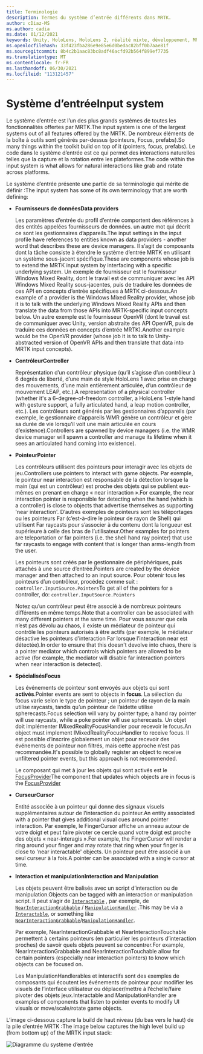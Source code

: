```yaml
---
title: Terminologie
description: Termes du système d’entrée différents dans MRTK.
author: cDiaz-MS
ms.author: cadia
ms.date: 01/12/2021
keywords: Unity, HoloLens, HoloLens 2, réalité mixte, développement, MRTK, entrée,
ms.openlocfilehash: 33f423fba286e9e85e6d0bedac82bff0b7aae81f
ms.sourcegitcommit: 8b4c2b1aac83bc8adf46acfd92b564f899ef7735
ms.translationtype: MT
ms.contentlocale: fr-FR
ms.lasthandoff: 06/30/2021
ms.locfileid: "113121457"
---
```

# <a name="input-system"></a><span data-ttu-id="06f91-104">Système d’entrée</span><span class="sxs-lookup"><span data-stu-id="06f91-104">Input system</span></span>

<span data-ttu-id="06f91-105">Le système d’entrée est l’un des plus grands systèmes de toutes les fonctionnalités offertes par MRTK.</span><span class="sxs-lookup"><span data-stu-id="06f91-105">The input system is one of the largest systems out of all features offered by the MRTK.</span></span>
<span data-ttu-id="06f91-106">De nombreux éléments de la boîte à outils sont générés par-dessus (pointeurs, Focus, prefabs).</span><span class="sxs-lookup"><span data-stu-id="06f91-106">So many things within the toolkit build on top of it (pointers, focus, prefabs).</span></span> <span data-ttu-id="06f91-107">Le code dans le système d’entrée est ce qui permet des interactions naturelles telles que la capture et la rotation entre les plateformes.</span><span class="sxs-lookup"><span data-stu-id="06f91-107">The code within the input system is what allows for natural interactions like grab and rotate across platforms.</span></span>

<span data-ttu-id="06f91-108">Le système d’entrée présente une partie de sa terminologie qui mérite de définir :</span><span class="sxs-lookup"><span data-stu-id="06f91-108">The input system has some of its own terminology that are worth defining:</span></span>

- <span data-ttu-id="06f91-109">**Fournisseurs de données**</span><span class="sxs-lookup"><span data-stu-id="06f91-109">**Data providers**</span></span>

    <span data-ttu-id="06f91-110">Les paramètres d’entrée du profil d’entrée comportent des références à des entités appelées fournisseurs de données. un autre mot qui décrit ce sont les gestionnaires d’appareils.</span><span class="sxs-lookup"><span data-stu-id="06f91-110">The input settings in the input profile have references to entities known as data providers - another word that describes these are device managers.</span></span> <span data-ttu-id="06f91-111">Il s’agit de composants dont la tâche consiste à étendre le système d’entrée MRTK en utilisant un système sous-jacent spécifique.</span><span class="sxs-lookup"><span data-stu-id="06f91-111">These are components whose job is to extend the MRTK input system by interfacing with a specific underlying system.</span></span> <span data-ttu-id="06f91-112">Un exemple de fournisseur est le fournisseur Windows Mixed Reality, dont le travail est de communiquer avec les API Windows Mixed Reality sous-jacentes, puis de traduire les données de ces API en concepts d’entrée spécifiques à MRTK ci-dessous.</span><span class="sxs-lookup"><span data-stu-id="06f91-112">An example of a provider is the Windows Mixed Reality provider, whose job it is to talk with the underlying Windows Mixed Reality APIs and then translate the data from those APIs into MRTK-specific input concepts below.</span></span> <span data-ttu-id="06f91-113">Un autre exemple est le fournisseur OpenVR (dont le travail est de communiquer avec Unity, version abstraite des API OpenVR, puis de traduire ces données en concepts d’entrée MRTK).</span><span class="sxs-lookup"><span data-stu-id="06f91-113">Another example would be the OpenVR provider (whose job it is to talk to Unity-abstracted version of OpenVR APIs and then translate that data into MRTK input concepts).</span></span>

- <span data-ttu-id="06f91-114">**Contrôleur**</span><span class="sxs-lookup"><span data-stu-id="06f91-114">**Controller**</span></span>

    <span data-ttu-id="06f91-115">Représentation d’un contrôleur physique (qu’il s’agisse d’un contrôleur à 6 degrés de liberté, d’une main de style HoloLens 1 avec prise en charge des mouvements, d’une main entièrement articulée, d’un contrôleur de mouvement LEAP, etc.).</span><span class="sxs-lookup"><span data-stu-id="06f91-115">A representation of a physical controller (whether it's a 6-degree-of-freedom controller, a HoloLens 1-style hand with gesture support, a fully articulated hand, a leap motion controller, etc.).</span></span> <span data-ttu-id="06f91-116">Les contrôleurs sont générés par les gestionnaires d’appareils (par exemple, le gestionnaire d’appareils WMR génère un contrôleur et gère sa durée de vie lorsqu’il voit une main articulée en cours d’existence).</span><span class="sxs-lookup"><span data-stu-id="06f91-116">Controllers are spawned by device managers (i.e. the WMR device manager will spawn a controller and manage its lifetime when it sees an articulated hand coming into existence).</span></span>

- <span data-ttu-id="06f91-117">**Pointeur**</span><span class="sxs-lookup"><span data-stu-id="06f91-117">**Pointer**</span></span>

    <span data-ttu-id="06f91-118">Les contrôleurs utilisent des pointeurs pour interagir avec les objets de jeu.</span><span class="sxs-lookup"><span data-stu-id="06f91-118">Controllers use pointers to interact with game objects.</span></span> <span data-ttu-id="06f91-119">Par exemple, le pointeur near interaction est responsable de la détection lorsque la main (qui est un contrôleur) est proche des objets qui se publient eux-mêmes en prenant en charge « near interaction ».</span><span class="sxs-lookup"><span data-stu-id="06f91-119">For example, the near interaction pointer is responsible for detecting when the hand (which is a controller) is close to objects that advertise themselves as supporting 'near interaction'.</span></span> <span data-ttu-id="06f91-120">D’autres exemples de pointeurs sont les téléportages ou les pointeurs Far (c’est-à-dire le pointeur de rayon de Shell) qui utilisent Far raycasts pour s’associer à du contenu dont la longueur est supérieure à celle des bras de l’utilisateur.</span><span class="sxs-lookup"><span data-stu-id="06f91-120">Other examples for pointers are teleportation or far pointers (i.e. the shell hand ray pointer) that use far raycasts to engage with content that is longer than arms-length from the user.</span></span>

    <span data-ttu-id="06f91-121">Les pointeurs sont créés par le gestionnaire de périphériques, puis attachés à une source d’entrée.</span><span class="sxs-lookup"><span data-stu-id="06f91-121">Pointers are created by the device manager and then attached to an input source.</span></span> <span data-ttu-id="06f91-122">Pour obtenir tous les pointeurs d’un contrôleur, procédez comme suit : `controller.InputSource.Pointers`</span><span class="sxs-lookup"><span data-stu-id="06f91-122">To get all of the pointers for a controller, do: `controller.InputSource.Pointers`</span></span>

    <span data-ttu-id="06f91-123">Notez qu’un contrôleur peut être associé à de nombreux pointeurs différents en même temps.</span><span class="sxs-lookup"><span data-stu-id="06f91-123">Note that a controller can be associated with many different pointers at the same time.</span></span> <span data-ttu-id="06f91-124">Pour vous assurer que cela n’est pas dévolu au chaos, il existe un médiateur de pointeur qui contrôle les pointeurs autorisés à être actifs (par exemple, le médiateur désactive les pointeurs d’interaction Far lorsque l’interaction near est détectée).</span><span class="sxs-lookup"><span data-stu-id="06f91-124">In order to ensure that this doesn't devolve into chaos, there is a pointer mediator which controls which pointers are allowed to be active (for example, the mediator will disable far interaction pointers when near interaction is detected).</span></span>

- <span data-ttu-id="06f91-125">**Spécialisés**</span><span class="sxs-lookup"><span data-stu-id="06f91-125">**Focus**</span></span>

    <span data-ttu-id="06f91-126">Les événements de pointeur sont envoyés aux objets qui sont **activés**.</span><span class="sxs-lookup"><span data-stu-id="06f91-126">Pointer events are sent to objects in **focus**.</span></span> <span data-ttu-id="06f91-127">La sélection du focus varie selon le type de pointeur ; un pointeur de rayon de la main utilise raycasts, tandis qu’un pointeur de l’aidette utilise spherecasts.</span><span class="sxs-lookup"><span data-stu-id="06f91-127">Focus selection will vary by pointer type; a hand ray pointer will use raycasts, while a poke pointer will use spherecasts.</span></span> <span data-ttu-id="06f91-128">Un objet doit implémenter IMixedRealityFocusHandler pour recevoir le focus.</span><span class="sxs-lookup"><span data-stu-id="06f91-128">An object must implement IMixedRealityFocusHandler to receive focus.</span></span> <span data-ttu-id="06f91-129">Il est possible d’inscrire globalement un objet pour recevoir des événements de pointeur non filtrés, mais cette approche n’est pas recommandée.</span><span class="sxs-lookup"><span data-stu-id="06f91-129">It's possible to globally register an object to receive unfiltered pointer events, but this approach is not recommended.</span></span>

    <span data-ttu-id="06f91-130">Le composant qui met à jour les objets qui sont activés est le [FocusProvider](xref:Microsoft.MixedReality.Toolkit.Input.FocusProvider)</span><span class="sxs-lookup"><span data-stu-id="06f91-130">The component that updates which objects are in focus is the [FocusProvider](xref:Microsoft.MixedReality.Toolkit.Input.FocusProvider)</span></span>

- <span data-ttu-id="06f91-131">**Curseur**</span><span class="sxs-lookup"><span data-stu-id="06f91-131">**Cursor**</span></span>

    <span data-ttu-id="06f91-132">Entité associée à un pointeur qui donne des signaux visuels supplémentaires autour de l’interaction du pointeur.</span><span class="sxs-lookup"><span data-stu-id="06f91-132">An entity associated with a pointer that gives additional visual cues around pointer interaction.</span></span> <span data-ttu-id="06f91-133">Par exemple, le FingerCursor affiche un anneau autour de votre doigt et peut faire pivoter ce cercle quand votre doigt est proche des objets « near-interagis ».</span><span class="sxs-lookup"><span data-stu-id="06f91-133">For example, the FingerCursor will render a ring around your finger and may rotate that ring when your finger is close to 'near interactable' objects.</span></span> <span data-ttu-id="06f91-134">Un pointeur peut être associé à un seul curseur à la fois.</span><span class="sxs-lookup"><span data-stu-id="06f91-134">A pointer can be associated with a single cursor at time.</span></span>

- <span data-ttu-id="06f91-135">**Interaction et manipulation**</span><span class="sxs-lookup"><span data-stu-id="06f91-135">**Interaction and Manipulation**</span></span>

    <span data-ttu-id="06f91-136">Les objets peuvent être balisés avec un script d’interaction ou de manipulation.</span><span class="sxs-lookup"><span data-stu-id="06f91-136">Objects can be tagged with an interaction or manipulation script.</span></span> <span data-ttu-id="06f91-137">Il peut s’agir de [`Interactable`](xref:Microsoft.MixedReality.Toolkit.UI.Interactable) , par exemple, de [`NearInteractionGrabbable`](xref:Microsoft.MixedReality.Toolkit.Input.NearInteractionGrabbable) / [`ManipulationHandler`](xref:Microsoft.MixedReality.Toolkit.UI.ManipulationHandler) .</span><span class="sxs-lookup"><span data-stu-id="06f91-137">This may be via a [`Interactable`](xref:Microsoft.MixedReality.Toolkit.UI.Interactable), or something like [`NearInteractionGrabbable`](xref:Microsoft.MixedReality.Toolkit.Input.NearInteractionGrabbable)/[`ManipulationHandler`](xref:Microsoft.MixedReality.Toolkit.UI.ManipulationHandler).</span></span>

    <span data-ttu-id="06f91-138">Par exemple, NearInteractionGrabbable et NearInteractionTouchable permettent à certains pointeurs (en particulier les pointeurs d’interaction proches) de savoir quels objets peuvent se concentrer.</span><span class="sxs-lookup"><span data-stu-id="06f91-138">For example, NearInteractionGrabbable and NearInteractionTouchable allow for certain pointers (especially   near interaction pointers) to know which objects can be focused on.</span></span>

    <span data-ttu-id="06f91-139">Les ManipulationHandlerables et interactifs sont des exemples de composants qui écoutent les événements de pointeur pour modifier les visuels de l’interface utilisateur ou déplacer/mettre à l’échelle/faire pivoter des objets jeux.</span><span class="sxs-lookup"><span data-stu-id="06f91-139">Interactable and ManipulationHandler are examples of components that listen to pointer events to modify   UI visuals or move/scale/rotate game objects.</span></span>

<span data-ttu-id="06f91-140">L’image ci-dessous capture la build de haut niveau (du bas vers le haut) de la pile d’entrée MRTK :</span><span class="sxs-lookup"><span data-stu-id="06f91-140">The image below captures the high level build up (from bottom up) of the MRTK input stack:</span></span>

![Diagramme du système d’entrée](../features/images/input/MRTK_InputSystem.png)
